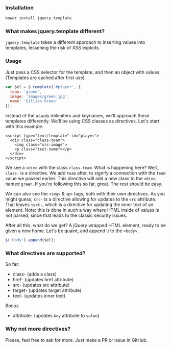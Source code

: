 ### Installation
```sh
bower install jquery.template
```


### What makes jquery.template different?
`jquery.template` takes a different approach to inserting values into templates, lessening the risk of XSS exploits.


### Usage
Just pass a CSS selector for the template, and then an object with values. (Templates are cached after first use)
```js
var $el = $.template('#player', {
  team: 'green',
  image: 'images/green.jpg',
  name: 'Gillian Green'
});
```

Instead of the usualy delimiters and keynames, we'll approach these templates differently. We'll be using CSS classes as directives. Let's start with this example.
```
<script type="text/template" id="player">
  <div class="class-team">
    <img class="src-image">
    <p class="text-name"></p>
  </div>
</script>
```

We see a `<div>` with the class `class-team`. What is happening here? Well, `class-` is a directive. We add `team` after, to signify a connection with the `team` value we passed earlier. This directive will add a new class to the `<div>`, named `green`. If you're following this so far, great. The rest should be easy.  

We can also see the `<img>` & `<p>` tags, both with their own directives. As you might guess, `src-` is a directive allowing for updates to the `src` attribute. That leaves `text-`, which is a directive for updating the inner text of an element. Note: this is done in such a way where HTML inside of values is not parsed, since that leads to the classic security issues.

After all this, what do we get? A jQuery wrapped HTML element, ready to be given a new home. Let's be quaint, and append it to the `<body>`.

```js
$('body').append($el);
```


### What directives are supported?
So far:
- class- (adds a class)
- href- (updates href attribute)
- src- (updates src attribute)
- target- (updates target attribute)
- text- (updates inner text)

*Bonus*
- attribute- (updates `key` attribute to `value`)


### Why not more directives?
Please, feel free to ask for more. Just make a PR or issue in GitHub.

